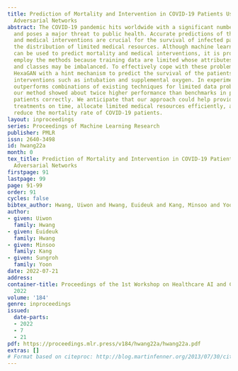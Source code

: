 ```yaml
---
title: Prediction of Mortality and Intervention in COVID-19 Patients Using Generative
  Adversarial Networks
abstract: The COVID-19 pandemic hits worldwide with a significant number of deaths
  and poses a major threat to public health. Accurate predictions of the risk of death
  and medical interventions are crucial for the survival of infected patients and
  the distribution of limited medical resources. Although machine learning classifiers
  can be used to predict mortality and medical interventions, it is problematic to
  employ the methods because training data are limited whose attributes may be missing
  and classes may be imbalanced. To effectively cope with these problems, we construct
  HexaGAN with a hint mechanism to predict the survival of the patients and medical
  interventions such as intubation and supplemental oxygen. In experiments, our method
  outperforms combinations of existing techniques for limited data problems. Notably,
  our method showed about twice higher performance than benchmarks in predicting deceased
  patients correctly. We anticipate that our approach could help provide appropriate
  treatments on time, allocate limited medical resources efficiently, and ultimately
  reduce the mortality rate of COVID-19 patients.
layout: inproceedings
series: Proceedings of Machine Learning Research
publisher: PMLR
issn: 2640-3498
id: hwang22a
month: 0
tex_title: Prediction of Mortality and Intervention in COVID-19 Patients Using Generative
  Adversarial Networks
firstpage: 91
lastpage: 99
page: 91-99
order: 91
cycles: false
bibtex_author: Hwang, Uiwon and Hwang, Euideuk and Kang, Minsoo and Yoon, Sungroh
author:
- given: Uiwon
  family: Hwang
- given: Euideuk
  family: Hwang
- given: Minsoo
  family: Kang
- given: Sungroh
  family: Yoon
date: 2022-07-21
address:
container-title: Proceedings of the 1st Workshop on Healthcare AI and COVID-19, ICML
  2022
volume: '184'
genre: inproceedings
issued:
  date-parts:
  - 2022
  - 7
  - 21
pdf: https://proceedings.mlr.press/v184/hwang22a/hwang22a.pdf
extras: []
# Format based on citeproc: http://blog.martinfenner.org/2013/07/30/citeproc-yaml-for-bibliographies/
---
```

